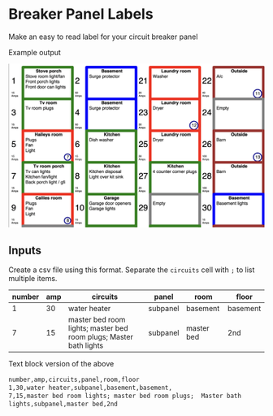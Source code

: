 # Breaker Panel Labels

Make an easy to read label for your circuit breaker panel

Example output

![](images/labels.png)

## Inputs

Create a csv file using this format.  Separate the `circuits` cell with `;` to list multiple items.


| number |	amp	| circuits	| panel |	room	| floor |
| --- | ----------- | --- | ----------- | --- | ----------- |
| 1 | 30 |	water heater	| subpanel  |	basement    |	basement |
| 7 | 15 |	master bed room lights; master bed room plugs;  Master bath lights	| subpanel  |	master bed    |	2nd |


Text block version of the above
```csv
number,amp,circuits,panel,room,floor
1,30,water heater,subpanel,basement,basement,
7,15,master bed room lights; master bed room plugs;  Master bath lights,subpanel,master bed,2nd

```